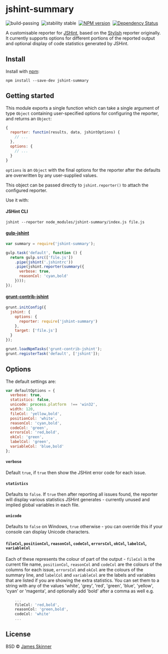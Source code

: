 # jshint-summary

![build-passing](http://b.repl.ca/v1/build-passing-5cc041.png)&nbsp;
![stability stable](http://b.repl.ca/v1/stability-stable-5cc041.png)&nbsp;
[![NPM version][npm-image]][npm-url]&nbsp;
[![Dependency Status][daviddm-image]][daviddm-url]



A customisable reporter for [JSHint](https://github.com/jshint/jshint), based on the [Stylish](https://npmjs.org/package/jshint-stylish) reporter originally. It currently supports options for different portions of the reported output and optional display of code statistics generated by JSHint.


## Install

Install with [npm](https://npmjs.org/package/jshint-summary):

```
npm install --save-dev jshint-summary
```


## Getting started

This module exports a single function which can take a single argument of type `Object` containing user-specified options for configuring the reporter, and returns an `Object`:

```js
{
  reporter: functin(results, data, jshintOptions) {
    // ...
  },
  options: {
    // ...
  }
}
```

`options` is an `Object` with the final options for the reporter after the defaults are overwritten by any user-supplied values.

This object can be passed directly to `jshint.reporter()` to attach the configured reporter.


Use it with:


#### JSHint CLI

```
jshint --reporter node_modules/jshint-summary/index.js file.js
```


#### [gulp-jshint](https://github.com/wearefractal/gulp-jshint)

```js
var summary = require('jshint-summary');

gulp.task('default', function () {
  return gulp.src(['file.js'])
    .pipe(jshint('.jshintrc'))
    .pipe(jshint.reporter(summary({
      verbose: true,
      reasonCol: 'cyan,bold'
    })));
});
```


#### [grunt-contrib-jshint](https://github.com/gruntjs/grunt-contrib-jshint)

```js
grunt.initConfig({
  jshint: {
    options: {
      reporter: require('jshint-summary')
    },
    target: ['file.js']
  }
});

grunt.loadNpmTasks('grunt-contrib-jshint');
grunt.registerTask('default', ['jshint']);
```


## Options

The default settings are:

```js
var defaultOptions = {
  verbose: true,
  statistics: false,
  unicode: process.platform  !== 'win32',
  width: 120,
  fileCol: 'yellow,bold',
  positionCol: 'white',
  reasonCol: 'cyan,bold',
  codeCol: 'green',
  errorsCol: 'red,bold',
  okCol: 'green',
  labelCol: 'green',
  variableCol: 'blue,bold'
};
```


#### `verbose`

Default `true`, if `true` then show the JSHint error code for each issue.

#### `statistics`

Defaults to `false`. If `true` then after reporting all issues found, the reporter will display various statistics JSHint generates - currently unused and implied global variables in each file.

#### `unicode`

Defaults to `false` on Windows, `true` otherwise - you can override this if your console can display Unicode characters.

#### `fileCol`, `positionCol`, `reasonCol`, `codeCol`, `errorsCol`, `okCol`, `labelCol`, `variableCol`

Each of these represents the colour of part of the output - `fileCol` is the current file name, `positionCol`, `reasonCol` and `codeCol` are the colours of the columns for each issue, `errorsCol` and `okCol` are the colours of the summary line, and `labelCol` and `variableCol` are the labels and variables that are listed if you are showing the extra statistics. You can set them to a string with any of the values 'white', 'grey', 'red', 'green', 'blue', 'yellow', 'cyan' or 'magenta', and optionally add 'bold' after a comma as well e.g.

```js
    ...
    fileCol: 'red,bold',
    reasonCol: 'green,bold',
    codeCol: 'white'
    ...
```


## License

BSD © [James Skinner](http://github.com/spiralx)


[npm-url]: https://npmjs.org/package/jshint-summary
[npm-image]: https://badge.fury.io/js/jshint-summary.svg
[daviddm-url]: https://david-dm.org/gulpjs/gulp
[daviddm-image]: https://david-dm.org/gulpjs/gulp.svg?theme=shields.io
